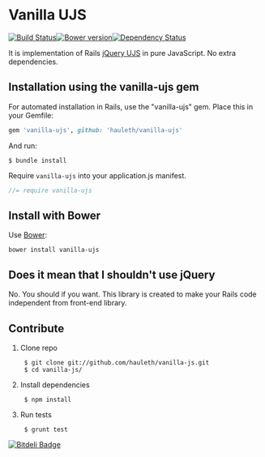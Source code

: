 # Vanilla UJS
[![Build Status][travis-img]][travis-link][![Bower version](https://badge.fury.io/bo/vanilla-ujs.png)](http://badge.fury.io/bo/vanilla-ujs)[![Dependency Status](https://gemnasium.com/hauleth/vanilla-ujs.png)](https://gemnasium.com/hauleth/vanilla-ujs)

It is implementation of Rails [jQuery UJS][jq-ujs] in pure JavaScript.
No extra dependencies.

## Installation using the vanilla-ujs gem

For automated installation in Rails, use the "vanilla-ujs" gem. Place this in your Gemfile:

```ruby
gem 'vanilla-ujs', github: 'hauleth/vanilla-ujs'
```

And run:

```shell
$ bundle install
```

Require `vanilla-ujs` into your application.js manifest.

```javascript
//= require vanilla-ujs
```

## Install with Bower

Use [Bower][bower]:

    bower install vanilla-ujs
    
## Does it mean that I shouldn't use jQuery

No. You should if you want. This library is created to make your Rails code
independent from front-end library.

## Contribute

1. Clone repo

        $ git clone git://github.com/hauleth/vanilla-js.git
        $ cd vanilla-js/

2. Install dependencies

        $ npm install

3. Run tests

        $ grunt test

[![Bitdeli Badge](https://d2weczhvl823v0.cloudfront.net/hauleth/vanilla-ujs/trend.png)](https://bitdeli.com/free "Bitdeli Badge")

[travis-img]:  https://travis-ci.org/hauleth/vanilla-ujs.png?branch=master
[travis-link]: https://travis-ci.org/hauleth/vanilla-ujs
[jq-ujs]:      https://github.com/rails/jquery-ujs
[bower]:       https://bower.io/
